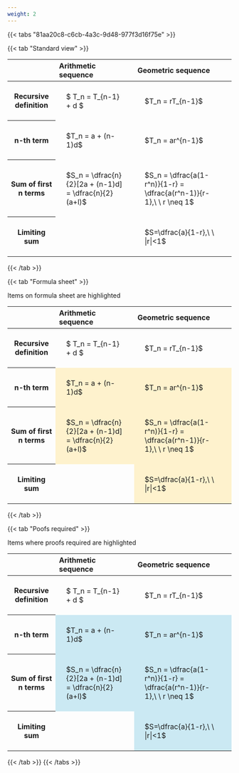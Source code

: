 ```yaml
---
weight: 2
---
```


{{< tabs "81aa20c8-c6cb-4a3c-9d48-977f3d16f75e" >}}

{{< tab "Standard view" >}}

<style type="text/css">
#T_9a167 th.col_heading {
  text-align: left;
  font-size: 1em;
}
#T_9a167 td {
  text-align: left;
  font-size: 1em;
  padding: 1.5em;
}
</style>
<table id="T_9a167">
  <thead>
    <tr>
      <th class="blank level0" >&nbsp;</th>
      <th id="T_9a167_level0_col0" class="col_heading level0 col0" >Arithmetic sequence</th>
      <th id="T_9a167_level0_col1" class="col_heading level0 col1" >Geometric sequence</th>
    </tr>
  </thead>
  <tbody>
    <tr>
      <th id="T_9a167_level0_row0" class="row_heading level0 row0" >Recursive definition</th>
      <td id="T_9a167_row0_col0" class="data row0 col0" >$ T_n = T_{n-1} + d $</td>
      <td id="T_9a167_row0_col1" class="data row0 col1" >$T_n = rT_{n-1}$</td>
    </tr>
    <tr>
      <th id="T_9a167_level0_row1" class="row_heading level0 row1" >n-th term</th>
      <td id="T_9a167_row1_col0" class="data row1 col0" >$T_n = a + (n-1)d$</td>
      <td id="T_9a167_row1_col1" class="data row1 col1" >$T_n = ar^{n-1}$</td>
    </tr>
    <tr>
      <th id="T_9a167_level0_row2" class="row_heading level0 row2" >Sum of first n terms</th>
      <td id="T_9a167_row2_col0" class="data row2 col0" >$S_n = \dfrac{n}{2}[2a + (n-1)d] = \dfrac{n}{2}(a+l)$</td>
      <td id="T_9a167_row2_col1" class="data row2 col1" >$S_n = \dfrac{a(1-r^n)}{1-r} = \dfrac{a(r^n-1)}{r-1},\ \  r \neq 1$</td>
    </tr>
    <tr>
      <th id="T_9a167_level0_row3" class="row_heading level0 row3" >Limiting sum</th>
      <td id="T_9a167_row3_col0" class="data row3 col0" ></td>
      <td id="T_9a167_row3_col1" class="data row3 col1" >$S=\dfrac{a}{1-r},\ \ |r|<1$</td>
    </tr>
  </tbody>
</table>
{{< /tab >}}

{{< tab "Formula sheet" >}}

Items on formula sheet are highlighted 
<br>
<style type="text/css">
#T_b0675 th.col_heading {
  text-align: left;
  font-size: 1em;
}
#T_b0675 td {
  text-align: left;
  font-size: 1em;
  padding: 1.5em;
}
#T_b0675_row0_col0, #T_b0675_row0_col1, #T_b0675_row3_col0 {
  background-color: rgba(0,0,0,0);
}
#T_b0675_row1_col0, #T_b0675_row1_col1, #T_b0675_row2_col0, #T_b0675_row2_col1, #T_b0675_row3_col1 {
  background-color: rgba(255,194,10, 0.2);
}
</style>
<table id="T_b0675">
  <thead>
    <tr>
      <th class="blank level0" >&nbsp;</th>
      <th id="T_b0675_level0_col0" class="col_heading level0 col0" >Arithmetic sequence</th>
      <th id="T_b0675_level0_col1" class="col_heading level0 col1" >Geometric sequence</th>
    </tr>
  </thead>
  <tbody>
    <tr>
      <th id="T_b0675_level0_row0" class="row_heading level0 row0" >Recursive definition</th>
      <td id="T_b0675_row0_col0" class="data row0 col0" >$ T_n = T_{n-1} + d $</td>
      <td id="T_b0675_row0_col1" class="data row0 col1" >$T_n = rT_{n-1}$</td>
    </tr>
    <tr>
      <th id="T_b0675_level0_row1" class="row_heading level0 row1" >n-th term</th>
      <td id="T_b0675_row1_col0" class="data row1 col0" >$T_n = a + (n-1)d$</td>
      <td id="T_b0675_row1_col1" class="data row1 col1" >$T_n = ar^{n-1}$</td>
    </tr>
    <tr>
      <th id="T_b0675_level0_row2" class="row_heading level0 row2" >Sum of first n terms</th>
      <td id="T_b0675_row2_col0" class="data row2 col0" >$S_n = \dfrac{n}{2}[2a + (n-1)d] = \dfrac{n}{2}(a+l)$</td>
      <td id="T_b0675_row2_col1" class="data row2 col1" >$S_n = \dfrac{a(1-r^n)}{1-r} = \dfrac{a(r^n-1)}{r-1},\ \  r \neq 1$</td>
    </tr>
    <tr>
      <th id="T_b0675_level0_row3" class="row_heading level0 row3" >Limiting sum</th>
      <td id="T_b0675_row3_col0" class="data row3 col0" ></td>
      <td id="T_b0675_row3_col1" class="data row3 col1" >$S=\dfrac{a}{1-r},\ \ |r|<1$</td>
    </tr>
  </tbody>
</table>
{{< /tab >}}

{{< tab "Poofs required" >}}

Items where proofs required are highlighted 
<br>
<style type="text/css">
#T_6d120 th.col_heading {
  text-align: left;
  font-size: 1em;
}
#T_6d120 td {
  text-align: left;
  font-size: 1em;
  padding: 1.5em;
}
#T_6d120_row0_col0, #T_6d120_row0_col1, #T_6d120_row3_col0 {
  background-color: rgba(0,0,0,0);
}
#T_6d120_row1_col0, #T_6d120_row1_col1, #T_6d120_row2_col0, #T_6d120_row2_col1, #T_6d120_row3_col1 {
  background-color: rgba(0,150,200, 0.2);
}
</style>
<table id="T_6d120">
  <thead>
    <tr>
      <th class="blank level0" >&nbsp;</th>
      <th id="T_6d120_level0_col0" class="col_heading level0 col0" >Arithmetic sequence</th>
      <th id="T_6d120_level0_col1" class="col_heading level0 col1" >Geometric sequence</th>
    </tr>
  </thead>
  <tbody>
    <tr>
      <th id="T_6d120_level0_row0" class="row_heading level0 row0" >Recursive definition</th>
      <td id="T_6d120_row0_col0" class="data row0 col0" >$ T_n = T_{n-1} + d $</td>
      <td id="T_6d120_row0_col1" class="data row0 col1" >$T_n = rT_{n-1}$</td>
    </tr>
    <tr>
      <th id="T_6d120_level0_row1" class="row_heading level0 row1" >n-th term</th>
      <td id="T_6d120_row1_col0" class="data row1 col0" >$T_n = a + (n-1)d$</td>
      <td id="T_6d120_row1_col1" class="data row1 col1" >$T_n = ar^{n-1}$</td>
    </tr>
    <tr>
      <th id="T_6d120_level0_row2" class="row_heading level0 row2" >Sum of first n terms</th>
      <td id="T_6d120_row2_col0" class="data row2 col0" >$S_n = \dfrac{n}{2}[2a + (n-1)d] = \dfrac{n}{2}(a+l)$</td>
      <td id="T_6d120_row2_col1" class="data row2 col1" >$S_n = \dfrac{a(1-r^n)}{1-r} = \dfrac{a(r^n-1)}{r-1},\ \  r \neq 1$</td>
    </tr>
    <tr>
      <th id="T_6d120_level0_row3" class="row_heading level0 row3" >Limiting sum</th>
      <td id="T_6d120_row3_col0" class="data row3 col0" ></td>
      <td id="T_6d120_row3_col1" class="data row3 col1" >$S=\dfrac{a}{1-r},\ \ |r|<1$</td>
    </tr>
  </tbody>
</table>
{{< /tab >}}
{{< /tabs >}}